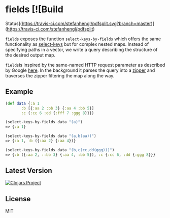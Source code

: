 # fields [![Build
Status](https://travis-ci.com/stefanhengl/pdfsplit.svg?branch=master)](https://travis-ci.com/stefanhengl/pdfsplit)

`fields` exposes the function `select-keys-by-fields` which offers the
same functionality as
[select-keys](https://clojuredocs.org/clojure.core/select-keys) but
for complex nested maps. Instead of specifying paths in a vector, we write a query
describing the structure of the desired output map.

`fields`is inspired by the same-named HTTP request parameter as
described by Google
[here](https://developers.google.com/drive/api/v3/performance). In the
background it parses the query into a
[zipper](https://clojuredocs.org/clojure.zip) and traverses the zipper
filtering the map along the way.

## Example

```clojure
(def data {:a 1
	   :b [{:aa 2 :bb 3} {:aa 4 :bb 5}]
	   :c {:cc 6 :dd {:fff 7 :ggg 8}}})

(select-keys-by-fields data "(a)")
=> {:a 1}

(select-keys-by-fields data "(a,b(aa))")
=> {:a 1, :b ({:aa 2} {:aa 4})}

(select-keys-by-fields data "(b,c(cc,dd(ggg)))")
=> {:b ({:aa 2, ::bb 3} {:aa 4, :bb 5}), :c {:cc 6, :dd {:ggg 8}}}
```

## Latest Version

[![Clojars Project](https://img.shields.io/clojars/v/fields.svg)](https://clojars.org/fields)

## License
 MIT
